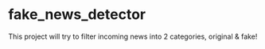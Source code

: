 # fake_news_detector
This project will try to filter incoming news into 2 categories, original &amp; fake!

